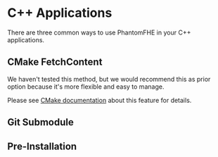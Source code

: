 # C++ Applications

There are three common ways to use PhantomFHE in your C++ applications.

## CMake FetchContent

We haven't tested this method, but we would recommend this as prior option because it's more flexible and easy to manage.

Please see [CMake documentation](https://cmake.org/cmake/help/latest/module/FetchContent.html) about this feature for details.

## Git Submodule



## Pre-Installation

